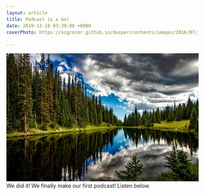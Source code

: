 ```yaml
---
layout: article
title: Podcast is a Go!
date: 2019-12-18 03:30:00 +0000
coverPhoto: https://ozgrozer.github.io/dasper/contents/images/2016/07/jekyll.jpg

---
```

![](/uploads/lake-irene-1679708_640.jpg)We did it! We finally make our first podcast! Listen below.